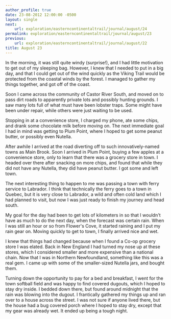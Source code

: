 ```yaml
---
author_profile: true
date: 23-08-2012 12:00:00 -0500
layout: single
next:
    url: exploration/easterncontinentaltrail/journal/august/24
permalink: exploration/easterncontinentaltrail/journal/august/23
previous:
    url: exploration/easterncontinentaltrail/journal/august/22
title: August 23
---
```

In the morning, it was still quite windy (surprise!), and I had little motivation to get out of my sleeping bag. However, I knew that I needed to put in a big day, and that I could get out of the wind quickly as the Viking Trail would be protected from the coastal winds by the forest. I managed to gather my things together, and got off of the coast.

Soon I came across the community of Castor River South, and moved on to pass dirt roads to apparently private lots and possibly hunting grounds. I saw many lots full of what must have been lobster traps. Some might have been under repair, while others were just waiting to be used.

Stopping in at a convenience store, I charged my phone, ate some chips, and drank some chocolate milk before moving on. The next immediate goal I had in mind was getting to Plum Point, where I hoped to get some peanut butter, or possibly even Nutella.

After awhile I arrived at the road diverting off to such innovatively-named towns as Main Brook. Soon I arrived in Plum Point, buying a few apples at a convenience store, only to learn that there was a grocery store in town. I headed over there after snacking on more chips, and found that while they did not have any Nutella, they did have peanut butter. I got some and left town.

The next interesting thing to happen to me was passing a town with ferry service to Labrador. I think that technically the ferry goes to a town in Quebec, but it is very close to Labrador, a wild and often cold land which I had planned to visit, but now I was just ready to finish my journey and head south.

My goal for the day had been to get lots of kilometers in so that I wouldn't have as much to do the next day, when the forecast was certain rain. When I was still an hour or so from Flower's Cove, it started raining and I put my rain gear on. Moving quickly to get to town, I finally arrived nice and wet.

I knew that things had changed because when I found a Co-op grocery store I was elated. Back in New England I had turned my nose up at these stores, which I considered smaller and more expensive than a national chain. Now that I was in Northern Newfoundland, something like this was a real gem. I came up with some of the smaller-sized Nutella jars, and bought them.

Turning down the opportunity to pay for a bed and breakfast, I went for the town softball field and was happy to find covered dugouts, which I hoped to stay dry inside. I bedded down there, but found around midnight that the rain was blowing into the dugout. I frantically gathered my things up and ran over to a house across the street. I was not sure if anyone lived there, but the house had a bug covered porch where I hoped to stay dry, except that my gear was already wet. It ended up being a tough night.